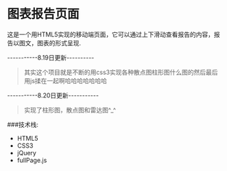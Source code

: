 图表报告页面
===
这是一个用HTML5实现的移动端页面，它可以通过上下滑动查看报告的内容，报告以图文，图表的形式呈现.

-----------8.19日更新----------    
>其实这个项目就是不断的用css3实现各种散点图柱形图什么图的然后最后用js揉在一起啊哈哈哈哈哈哈哈     

-----------8.20日更新-----------    
>实现了柱形图，散点图和雷达图^_^    

###技术栈:     
-  HTML5    
-  CSS3
-  jQuery
-  fullPage.js


